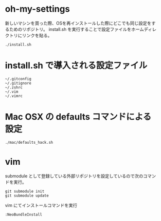 # oh-my-settings
新しいマシンを買った際、OSを再インストールした際にどこでも同じ設定をするためのリポジトリ。
install.sh を実行することで設定ファイルをホームディレクトリにリンクを貼る。

    ./install.sh

# install.sh で導入される設定ファイル

    ~/.gitconfig
    ~/.gitignore
    ~/.zshrc
    ~/.vim
    ~/.vimrc

# Mac OSX の defaults コマンドによる設定

    ./mac/defaults_hack.sh

# vim
submodule として登録している外部リポジトリを設定しているので次のコマンドを実行。

    git submodule init
    git submodule update 

vim にてインストールコマンドを実行

    :NeoBundleInstall

